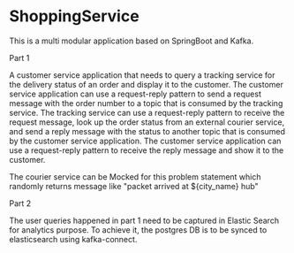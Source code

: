 # ShoppingService

This is a multi modular application based on SpringBoot and Kafka.

Part 1

A customer service application that needs to query a tracking service for the delivery status of an order and display it to the customer. The customer service application can use a request-reply pattern to send a request message with the order number to a topic that is consumed by the tracking service. The tracking service can use a request-reply pattern to receive the request message, look up the order status from an external courier service, and send a reply message with the status to another topic that is consumed by the customer service application. The customer service application can use a request-reply pattern to receive the reply message and show it to the customer.

The courier service can be Mocked for this problem statement which randomly returns message like "packet arrived at ${city_name} hub"

Part 2

The user queries happened in part 1 need to be captured in Elastic Search for analytics purpose. To achieve it, the postgres DB is to be synced to elasticsearch using kafka-connect.
